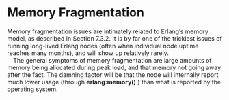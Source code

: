# Memory Fragmentation
Memory fragmentation issues are intimately related to Erlang’s memory model, as described
in Section 7.3.2. It is by far one of the trickiest issues of running long-lived Erlang nodes
(often when individual node uptime reaches many months), and will show up relatively
rarely.
<br>&emsp;The general symptoms of memory fragmentation are large amounts of memory being allocated during peak load, and that memory not going away after the fact. The
damning factor will be that the node will internally report much lower usage (through
**erlang:memory()** ) than what is reported by the operating system.
